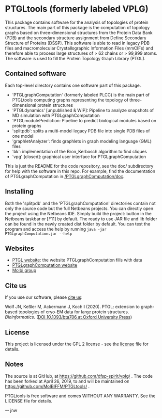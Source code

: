 # PTGLtools (formerly labeled VPLG)

This package contains software for the analysis of topologies of protein structures.
The main part of this package is the computation of topology graphs based on three-dimensional structures from the Protein Data Bank (PDB) and the secondary structure assignment from Define Secondary Structure of Proteins (DSSP).
This software is able to read in legacy PDB files and macromolecular Crystallographic Information Files (mmCIFs) and therefore able to process large structures of > 62 chains or > 99,999 atoms.
The software is used to fill the Protein Topology Graph Library (PTGL).

## Contained software

Each top-level directory contains one software part of this package.

- 'PTGLgraphComputation' (formerly labeled PLCC) is the main part of PTGLtools computing graphs representing the topology of three-dimensional protein structures
- 'PTGLdynamics' [unpublished & WIP]: Pipeline to analyze snapshots of MD simulation with PTGLgraphComputation
- 'PTGLmodulePrediction: Pipeline to predict biological modules based on protein graphs
- 'splitpdb': splits a multi-model legacy PDB file into single PDB files of one model
- 'graphletAnalyzer': finds graphlets in graph modeling language (GML) files
- 'bk': implementation of the Bron_Kerbosch algorithm to find cliques
- 'vpg' [closed]: graphical user interface for PTGLgraphComputation

This is just the README for the code repository, see the doc/ subdirectory for help with the software in this repo.
For example, find the documentation of PTGLgraphComputation in [/PTGLgraphComputation/doc](https://github.com/MolBIFFM/PTGLtools/tree/main/PTGLgraphComputation/doc).

## Installing

Both the 'splitpdb' and the 'PTGLgraphComputation' directories contain not only the source code but the full Netbeans projects.
You can directly open the project using the Netbeans IDE.
Simply build the project: button in the Netbeans taskbar or [F11] by default.
The ready to use JAR file and lib folder can be found in the newly created dist folder by default.
You can test the program and access the help by running `java -jar PTGLgraphComputation.jar --help`

## Websites

- [PTGL website](http://ptgl.uni-frankfurt.de/): the website PTGLgraphComputation fills with data
- [PTGLgraphComputation website](http://www.bioinformatik.uni-frankfurt.de/tools/PTGLgraphComputation/index.html)
- [Molbi group](https://www.uni-frankfurt.de/57211826/People)

## Cite us

If you use our software, please [cite us](http://ptgl.uni-frankfurt.de/citing.php):

Wolf JN, Keßler M, Ackermann J, Koch I (2020). PTGL: extension to graph-based topologies of cryo-EM data for large protein structures. *Bioinformatics*. ([DOI 10.1093/bta706 at Oxford University Press](https://academic.oup.com/bioinformatics/article/37/7/1032/5891172?guestAccessKey=c5d067b4-1e81-4893-81a4-55076e9c0e17))

## License

This project is licensed under the GPL 2 license - see the [license](https://github.com/MolBIFFM/PTGLtools/blob/master/LICENSE) file for details.

## Notes

The source is at GitHub, at https://github.com/dfsp-spirit/vplg/ .
The code has been forked at April 26, 2019, to and will be maintained on https://github.com/MolBIFFM/PTGLtools/ .

PTGLtools is free software and comes WITHOUT ANY WARRANTY. See the LICENSE file for details.

--
jnw
